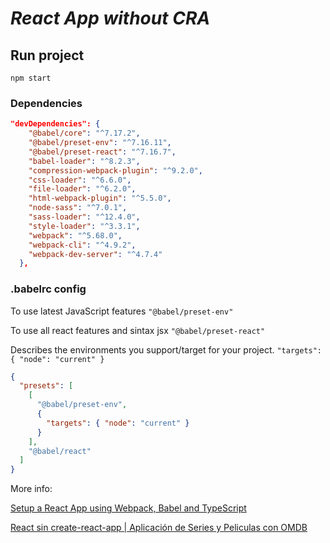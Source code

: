 # _React App without CRA_

## Run project

`npm start`

### Dependencies

```json
"devDependencies": {
    "@babel/core": "^7.17.2",
    "@babel/preset-env": "^7.16.11",
    "@babel/preset-react": "^7.16.7",
    "babel-loader": "^8.2.3",
    "compression-webpack-plugin": "^9.2.0",
    "css-loader": "^6.6.0",
    "file-loader": "^6.2.0",
    "html-webpack-plugin": "^5.5.0",
    "node-sass": "^7.0.1",
    "sass-loader": "^12.4.0",
    "style-loader": "^3.3.1",
    "webpack": "^5.68.0",
    "webpack-cli": "^4.9.2",
    "webpack-dev-server": "^4.7.4"
  },
```

### .babelrc config

To use latest JavaScript features `"@babel/preset-env"`

To use all react features and sintax jsx `"@babel/preset-react"`

Describes the environments you support/target for your project. `"targets": { "node": "current" }`

```json
{
  "presets": [
    [
      "@babel/preset-env",
      {
        "targets": { "node": "current" }
      }
    ],
    "@babel/react"
  ]
}
```

More info:

[Setup a React App using Webpack, Babel and TypeScript](https://dev.to/deadwing7x/setup-a-react-app-using-webpack-babel-and-typescript-5927)

[React sin create-react-app | Aplicación de Series y Peliculas con OMDB](https://www.youtube.com/watch?v=SJwWQATQGvc&t=2385s)
